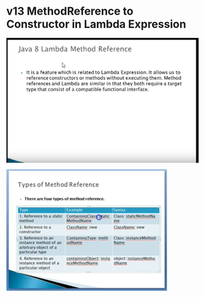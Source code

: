 # v13 MethodReference to Constructor in Lambda Expression


![alt text](https://github.com/pawanmandhan/1-Java8-LambdaExpressionandFunctionalInterface/blob/master/img/v12/MethodReferenceWithStaticMethod-1.png)


![alt text](https://github.com/pawanmandhan/1-Java8-LambdaExpressionandFunctionalInterface/blob/master/img/v12/MethodReferenceWithStaticMethod-2.png)
